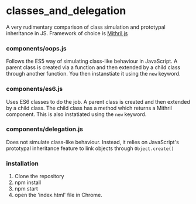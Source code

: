 # classes_and_delegation
A very rudimentary comparison of class simulation and prototypal inheritance in JS. Framework of choice is [Mithril.js](https://mithril.js.org/)

### components/oops.js
Follows the ES5 way of simulating class-like behaviour in JavaScript. A parent class is created via a function and then extended by a child class through another function. You then instanstiate it using the `new` keyword.

### components/es6.js
Uses ES6 classes to do the job. A parent class is created and then extended by a child class. The child class has a method which returns a Mithril component. This is also instatiated using the `new` keyword.

### components/delegation.js
Does not simulate class-like behaviour. Instead, it relies on JavaScript\'s prototypal inheritance feature to link objects through `Object.create()`

### installation
1. Clone the repository
2. npm install
3. npm start
4. open the 'index.html' file in Chrome.
